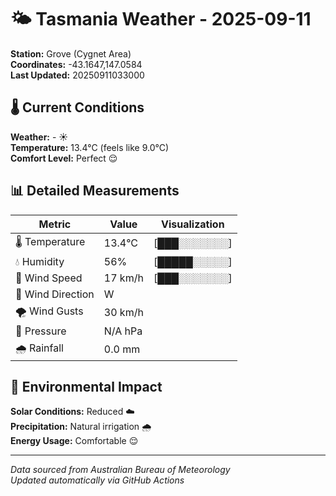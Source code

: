 # 🌤️ Tasmania Weather - 2025-09-11

**Station:** Grove (Cygnet Area)  
**Coordinates:** -43.1647,147.0584  
**Last Updated:** 20250911033000

## 🌡️ Current Conditions

**Weather:** - ☀️  
**Temperature:** 13.4°C (feels like 9.0°C)  
**Comfort Level:** Perfect 😌

## 📊 Detailed Measurements

| Metric | Value | Visualization |
|--------|-------|---------------|
| 🌡️ Temperature | 13.4°C | [███░░░░░░░] |
| 💧 Humidity | 56% | [█████░░░░░] |
| 💨 Wind Speed | 17 km/h | [███░░░░░░░] |
| 🧭 Wind Direction | W | |
| 🌪️ Wind Gusts | 30 km/h | |
| 🔽 Pressure | N/A hPa | |
| 🌧️ Rainfall | 0.0 mm | |

## 🌱 Environmental Impact

**Solar Conditions:** Reduced ☁️  
**Precipitation:** Natural irrigation 🌧️  
**Energy Usage:** Comfortable 😌

---
*Data sourced from Australian Bureau of Meteorology*  
*Updated automatically via GitHub Actions*

